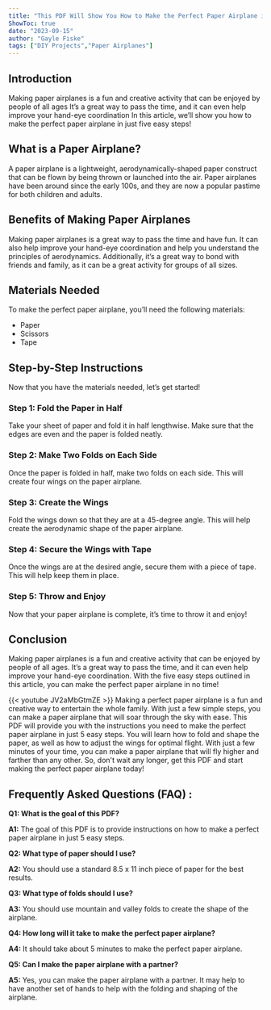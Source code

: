 ```yaml
---
title: "This PDF Will Show You How to Make the Perfect Paper Airplane in Just 5 Easy Steps!"
ShowToc: true 
date: "2023-09-15"
author: "Gayle Fiske" 
tags: ["DIY Projects","Paper Airplanes"]
---
```

## Introduction

Making paper airplanes is a fun and creative activity that can be enjoyed by people of all ages It’s a great way to pass the time, and it can even help improve your hand-eye coordination In this article, we’ll show you how to make the perfect paper airplane in just five easy steps!

## What is a Paper Airplane?

A paper airplane is a lightweight, aerodynamically-shaped paper construct that can be flown by being thrown or launched into the air. Paper airplanes have been around since the early 100s, and they are now a popular pastime for both children and adults.

## Benefits of Making Paper Airplanes

Making paper airplanes is a great way to pass the time and have fun. It can also help improve your hand-eye coordination and help you understand the principles of aerodynamics. Additionally, it’s a great way to bond with friends and family, as it can be a great activity for groups of all sizes.

## Materials Needed

To make the perfect paper airplane, you’ll need the following materials:

* Paper
* Scissors
* Tape

## Step-by-Step Instructions

Now that you have the materials needed, let’s get started!

### Step 1: Fold the Paper in Half

Take your sheet of paper and fold it in half lengthwise. Make sure that the edges are even and the paper is folded neatly.

### Step 2: Make Two Folds on Each Side

Once the paper is folded in half, make two folds on each side. This will create four wings on the paper airplane.

### Step 3: Create the Wings

Fold the wings down so that they are at a 45-degree angle. This will help create the aerodynamic shape of the paper airplane.

### Step 4: Secure the Wings with Tape

Once the wings are at the desired angle, secure them with a piece of tape. This will help keep them in place.

### Step 5: Throw and Enjoy

Now that your paper airplane is complete, it’s time to throw it and enjoy!

## Conclusion

Making paper airplanes is a fun and creative activity that can be enjoyed by people of all ages. It’s a great way to pass the time, and it can even help improve your hand-eye coordination. With the five easy steps outlined in this article, you can make the perfect paper airplane in no time!

{{< youtube JV2aMbGtmZE >}} 
Making a perfect paper airplane is a fun and creative way to entertain the whole family. With just a few simple steps, you can make a paper airplane that will soar through the sky with ease. This PDF will provide you with the instructions you need to make the perfect paper airplane in just 5 easy steps. You will learn how to fold and shape the paper, as well as how to adjust the wings for optimal flight. With just a few minutes of your time, you can make a paper airplane that will fly higher and farther than any other. So, don't wait any longer, get this PDF and start making the perfect paper airplane today!

## Frequently Asked Questions (FAQ) :
**Q1: What is the goal of this PDF?**

**A1:** The goal of this PDF is to provide instructions on how to make a perfect paper airplane in just 5 easy steps.

**Q2: What type of paper should I use?**

**A2:** You should use a standard 8.5 x 11 inch piece of paper for the best results.

**Q3: What type of folds should I use?**

**A3:** You should use mountain and valley folds to create the shape of the airplane.

**Q4: How long will it take to make the perfect paper airplane?**

**A4:** It should take about 5 minutes to make the perfect paper airplane.

**Q5: Can I make the paper airplane with a partner?**

**A5:** Yes, you can make the paper airplane with a partner. It may help to have another set of hands to help with the folding and shaping of the airplane.



